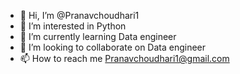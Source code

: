 - 👋 Hi, I’m @Pranavchoudhari1
- 👀 I’m interested in Python
- 🌱 I’m currently learning Data engineer
- 💞️ I’m looking to collaborate on Data engineer
- 📫 How to reach me Pranavchoudhari1@gmail.com

<!---
Pranavchoudhari1/Pranavchoudhari1 is a ✨ special ✨ repository because its `README.md` (this file) appears on your GitHub profile.
You can click the Preview link to take a look at your changes.
--->

